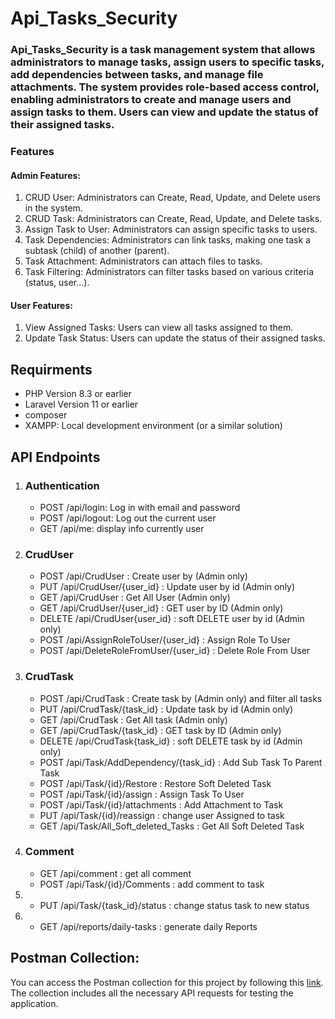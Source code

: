 # Api_Tasks_Security

### Api_Tasks_Security is a task management system that allows administrators to manage tasks, assign users to specific tasks, add dependencies between tasks, and manage file attachments. The system provides role-based access control, enabling administrators to create and manage users and assign tasks to them. Users can view and update the status of their assigned tasks.

### Features

#### Admin Features:

1. CRUD User: Administrators can Create, Read, Update, and Delete users in the system.
2. CRUD Task: Administrators can Create, Read, Update, and Delete tasks.
3. Assign Task to User: Administrators can assign specific tasks to users.
4. Task Dependencies: Administrators can link tasks, making one task a subtask (child) of another (parent).
5. Task Attachment: Administrators can attach files to tasks.
6. Task Filtering: Administrators can filter tasks based on various criteria (status, user...).

#### User Features:

1. View Assigned Tasks: Users can view all tasks assigned to them.
2. Update Task Status: Users can update the status of their assigned tasks.

## Requirments

-   PHP Version 8.3 or earlier
-   Laravel Version 11 or earlier
-   composer
-   XAMPP: Local development environment (or a similar solution)

## API Endpoints

1. ### Authentication

    - POST /api/login: Log in with email and password
    - POST /api/logout: Log out the current user
    - GET /api/me: display info currently user

2. ### CrudUser

    - POST /api/CrudUser : Create user by (Admin only)
    - PUT /api/CrudUser/{user_id} : Update user by id (Admin only)
    - GET /api/CrudUser : Get All User (Admin only)
    - GET /api/CrudUser/{user_id} : GET user by ID (Admin only)
    - DELETE /api/CrudUser{user_id} : soft DELETE user by id (Admin only)
    - POST /api/AssignRoleToUser/{user_id} : Assign Role To User
    - POST /api/DeleteRoleFromUser/{user_id} : Delete Role From User

3. ### CrudTask

    - POST /api/CrudTask : Create task by (Admin only) and filter all tasks
    - PUT /api/CrudTask/{task_id} : Update task by id (Admin only)
    - GET /api/CrudTask : Get All task (Admin only)
    - GET /api/CrudTask/{task_id} : GET task by ID (Admin only)
    - DELETE /api/CrudTask{task_id} : soft DELETE task by id (Admin only)
    - POST /api/Task/AddDependency/{task_id} : Add Sub Task To Parent Task
    - POST /api/Task/{id}/Restore : Restore Soft Deleted Task
    - POST /api/Task/{id}/assign : Assign Task To User
    - POST /api/Task/{id}/attachments : Add Attachment to Task
    - PUT /api/Task/{id}/reassign : change user Assigned to task
    - GET /api/Task/All_Soft_deleted_Tasks : Get All Soft Deleted Task

4. ### Comment
    - GET /api/comment : get all comment
    - POST /api/Task/{id}/Comments : add comment to task
5.  - PUT /api/Task/{task_id}/status : change status task to new status
6.  - GET /api/reports/daily-tasks : generate daily Reports

## Postman Collection:

You can access the Postman collection for this project by following this [link](https://documenter.getpostman.com/view/37833857/2sAXxV7WTm). The collection includes all the necessary API requests for testing the application.
